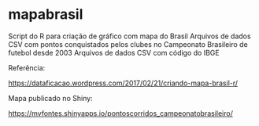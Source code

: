 # mapabrasil
Script do R para criação de gráfico com mapa do Brasil
Arquivos de dados CSV com pontos conquistados pelos clubes no Campeonato Brasileiro de futebol desde 2003
Arquivos de dados CSV com código do IBGE

Referência:

https://dataficacao.wordpress.com/2017/02/21/criando-mapa-brasil-r/

Mapa publicado no Shiny:

https://mvfontes.shinyapps.io/pontoscorridos_campeonatobrasileiro/
